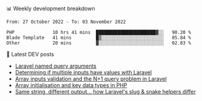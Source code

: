 📊 Weekly development breakdown
<!--START_SECTION:waka-->

```text
From: 27 October 2022 - To: 03 November 2022

PHP              10 hrs 41 mins  ██████████████████████▓░░   90.20 %
Blade Template   41 mins         █▒░░░░░░░░░░░░░░░░░░░░░░░   05.84 %
Other            20 mins         ▓░░░░░░░░░░░░░░░░░░░░░░░░   02.83 %
```

<!--END_SECTION:waka-->

📕 Latest DEV posts
<!-- BLOG-POST-LIST:START -->
- [Laravel named query arguments](https://dev.to/michaelvickersuk/laravel-named-query-arguments-28kd)
- [Determining if multiple inputs have values with Laravel](https://dev.to/michaelvickersuk/determining-if-multiple-inputs-have-values-with-laravel-km6)
- [Array inputs validation and the N+1 query problem in Laravel](https://dev.to/michaelvickersuk/array-inputs-validation-and-the-n1-query-problem-in-laravel-2agb)
- [Array initialisation and key data types in PHP](https://dev.to/michaelvickersuk/array-initialisation-and-key-data-types-in-php-1e5b)
- [Same string, different output... how Laravel&#39;s slug &amp; snake helpers differ](https://dev.to/michaelvickersuk/same-string-different-output-how-laravels-slug-snake-helpers-differ-1ccj)
<!-- BLOG-POST-LIST:END -->
